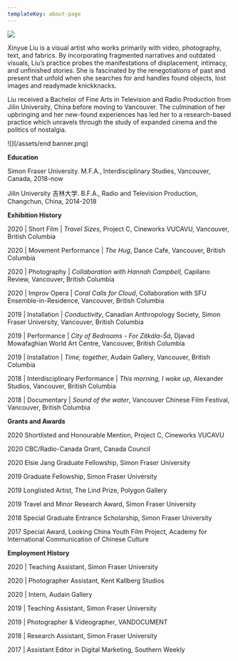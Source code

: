 ```yaml
---
templateKey: about-page
---
```

![](/assets/banner.png)

Xinyue Liu is a visual artist who works primarily with video, photography, text, and fabrics. By incorporating fragmented narratives and outdated visuals, Liu’s practice probes the manifestations of displacement, intimacy, and unfinished stories. She is fascinated by the renegotiations of past and present that unfold when she searches for and handles found objects, lost images and readymade knickknacks.

Liu received a Bachelor of Fine Arts in Television and Radio Production from Jilin University, China before moving to Vancouver. The culmination of her upbringing and her new-found experiences has led her to a research-based practice which unravels through the study of expanded cinema and the politics of nostalgia.

![](/assets/end banner.png)

**Education** 

Simon Fraser University. M.F.A., Interdisciplinary Studies, Vancouver, Canada, 2018-now

Jilin University 吉林大学. B.F.A., Radio and Television Production, Changchun, China, 2014-2018

<div class="lines-1"></div>

**Exhibition History** 

2020 | Short Film | *Travel Sizes*, Project C, Cineworks VUCAVU, Vancouver, British Columbia

2020 | Movement Performance | *The Hug*, Dance Cafe, Vancouver, British Columbia

2020 | Photography | *Collaboration with Hannah Campbell,* Capilano Review, Vancouver, British Columbia

2020 | Improv Opera | *Coral Calls for Cloud*, Collaboration with SFU Ensemble-in-Residence, Vancouver, British Columbia

2019 | Installation | *Conductivity*, Canadian Anthropology Society, Simon Fraser University, Vancouver, British Columbia

2019 | Performance | *City of Bedrooms - For Zitkála-Šá*, Djavad Mowafaghian World Art Centre, Vancouver, British Columbia

2019 | Installation | *Time, togethe*r, Audain Gallery, Vancouver, British Columbia

2018 | Interdisciplinary Performance | *This morning, I woke up*, Alexander Studios, Vancouver, British Columbia

2018 | Documentary | *Sound of the water*, Vancouver Chinese Film Festival, Vancouver, British Columbia

<div class="lines-1"></div>

**Grants and Awards** 

2020 Shortlisted and Honourable Mention, Project C, Cineworks VUCAVU

2020 CBC/Radio-Canada Grant, Canada Council

2020 Elsie Jang Graduate Fellowship, Simon Fraser University

2019 Graduate Fellowship, Simon Fraser University

2019 Longlisted Artist, The Lind Prize, Polygon Gallery

2019 Travel and Minor Research Award, Simon Fraser University 

2018 Special Graduate Entrance Scholarship, Simon Fraser University

2017 Special Award, Looking China Youth Film Project, Academy for International Communication of Chinese Culture

<div class="lines-1"></div>

**Employment History** 

2020 | Teaching Assistant, Simon Fraser University

2020 | Photographer Assistant, Kent Kallberg Studios

2020 | Intern, Audain Gallery 

2019 | Teaching Assistant, Simon Fraser University

2019 | Photographer & Videographer, VANDOCUMENT

2018 | Research Assistant, Simon Fraser University

2017 | Assistant Editor in Digital Marketing, Southern Weekly

<div class="lines-5"></div>